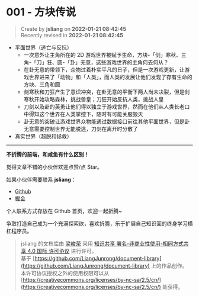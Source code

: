 001 - 方块传说
===

> Create by **jsliang** on **2022-01-21 08:42:45**  
> Recently revised in **2022-01-21 08:42:45**

* 平面世界（逃亡与反抗）
  * 一次意外让主角所在的 2D 游戏世界被赋予生命，方块-「剑」寒秋、三角-「刀」狂、圆-「卦」无意，这些游戏世界的主角何去何从？
  * 在卦无意的带领下，众物过着朴实平凡的日子，但是一次游戏更新，让游戏世界进来了「动物」和「人类」，而人类的发展让他们发现了存有生命的方块、三角和圆
  * 剑寒秋和刀狂产生了意识冲突，在卦无意的平衡下两人尚未决裂，但是剑寒秋开始攻略森林，挑战兽皇；刀狂开始反抗人类，挑战人皇
  * 刀剑以及卦的英勇让他们得以独立于游戏世界，然而在他们从人类长老口中得知这个世界在人类掌控下，随时有可能关服毁灭
  * 卦无意的突破让游戏世界众物能通过数据接口前往其他平面世界，但是卦无意需要控制世界无能脱逃，刀剑在离开时分散了
* 真实世界（超脱和拯救）

---

**不折腾的前端，和咸鱼有什么区别！**

觉得文章不错的小伙伴欢迎点赞/点 Star。

如果小伙伴需要联系 **jsliang**：

* [Github](https://github.com/LiangJunrong/document-library)
* [掘金](https://juejin.im/user/3403743728515246)

个人联系方式存放在 Github 首页，欢迎一起折腾~

争取打造自己成为一个充满探索欲，喜欢折腾，乐于扩展自己知识面的终身学习横杠程序员。

> jsliang 的文档库由 [梁峻荣](https://github.com/LiangJunrong) 采用 [知识共享 署名-非商业性使用-相同方式共享 4.0 国际 许可协议](http://creativecommons.org/licenses/by-nc-sa/4.0/) 进行许可。<br/>基于 [https://github.com/LiangJunrong/document-library](https://github.com/LiangJunrong/document-library) 上的作品创作。<br/>本许可协议授权之外的使用权限可以从 [https://creativecommons.org/licenses/by-nc-sa/2.5/cn/](https://creativecommons.org/licenses/by-nc-sa/2.5/cn/) 处获得。
